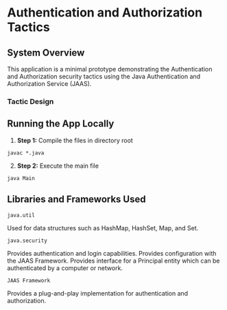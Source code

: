 # Authentication and Authorization Tactics

## System Overview

This application is a minimal prototype demonstrating the Authentication and Authorization security tactics using the Java Authentication and Authorization Service (JAAS). 

### Tactic Design

## Running the App Locally

1. **Step 1:** Compile the files in directory root
```
javac *.java
```

2. **Step 2:** Execute the main file
```
java Main
```

## Libraries and Frameworks Used
```
java.util
```
Used for data structures such as HashMap, HashSet, Map, and Set.
```
java.security
```
Provides authentication and login capabilities.
Provides configuration with the JAAS Framework.
Provides interface for a Principal entity which can be authenticated by a computer or network.
```
JAAS Framework
```
Provides a plug-and-play implementation for authentication and authorization.